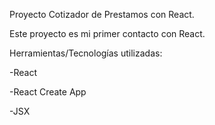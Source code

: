Proyecto Cotizador de Prestamos con React.

Este proyecto es mi primer contacto con React. 

Herramientas/Tecnologías utilizadas:

-React

-React Create App

-JSX
